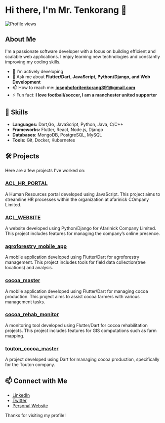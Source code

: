 # Hi there, I'm Mr. Tenkorang 👋

![Profile views](https://komarev.com/ghpvc/?username=mrtenkorang&color=green)

## About Me

I'm a passionate software developer with a focus on building efficient and scalable web applications. I enjoy learning new technologies and constantly improving my coding skills.

- 🌱 I’m actively developing
- 💬 Ask me about **Flutter/Dart, JavaScript, Python/Django, and Web Development**
- 📫 How to reach me: **josephoforitenkorang391@gmail.com**
- ⚡ Fun fact: **I love football/soccer, I am a manchester united supporter**

## 🚀 Skills

- **Languages:** Dart,Go, JavaScript, Python, Java, C/C++
- **Frameworks:** Flutter, React, Node.js, Django
- **Databases:** MongoDB, PostgreSQL, MySQL
- **Tools:** Git, Docker, Kubernetes

## 🛠️ Projects

Here are a few projects I've worked on:

### [ACL_HR_PORTAL](https://github.com/AfarinickCompanyLimited/ACL_HR_PORTAL)
A Human Resources portal developed using JavaScript. This project aims to streamline HR processes within the organization at afarinick COmpany Limited.

### [ACL_WEBSITE](https://github.com/AfarinickCompanyLimited/ACL_WEBSITE)
A website developed using Python/Django for Afarinick Company Limited. This project includes features for managing the company’s online presence.

### [agroforestry_mobile_app](https://github.com/AfarinickCompanyLimited/agroforestry_mobile_app)
A mobile application developed using Flutter/Dart for agroforestry management. This project includes tools for field data collection(tree locations) and analysis.

### [cocoa_master](https://github.com/AfarinickCompanyLimited/cocoa_master)
A mobile application developed using Flutter/Dart for managing cocoa production. This project aims to assist cocoa farmers with various management tasks.

### [cocoa_rehab_monitor](https://github.com/AfarinickCompanyLimited/cocoa_rehab_monitor)
A monitoring tool developed using Flutter/Dart for cocoa rehabilitation projects. This project includes features for GIS computations such as farm mapping.

### [touton_cocoa_master](https://github.com/AfarinickCompanyLimited/touton_cocoa_master)
A project developed using Dart for managing cocoa production, specifically for the Touton company.

## 📫 Connect with Me

- [LinkedIn](https://www.linkedin.com/in/mrtenkorang/)
- [Twitter](https://twitter.com/mrtenkorang)
- [Personal Website]([https://www.mrtenkorang.com](https://josephoforitenkorang.netlify.app/))

Thanks for visiting my profile!

